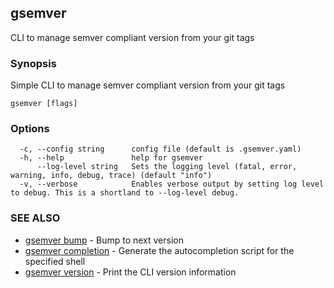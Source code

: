 ## gsemver

CLI to manage semver compliant version from your git tags

### Synopsis

Simple CLI to manage semver compliant version from your git tags


```
gsemver [flags]
```

### Options

```
  -c, --config string      config file (default is .gsemver.yaml)
  -h, --help               help for gsemver
      --log-level string   Sets the logging level (fatal, error, warning, info, debug, trace) (default "info")
  -v, --verbose            Enables verbose output by setting log level to debug. This is a shortland to --log-level debug.
```

### SEE ALSO

* [gsemver bump](gsemver_bump.md)	 - Bump to next version
* [gsemver completion](gsemver_completion.md)	 - Generate the autocompletion script for the specified shell
* [gsemver version](gsemver_version.md)	 - Print the CLI version information

